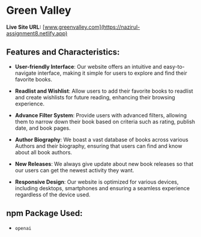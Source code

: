 # Green Valley

**Live Site URL:** [www.greenvalley.com](https://nazirul-assignment8.netlify.app)

## Features and Characteristics:

- **User-friendly Interface**: Our website offers an intuitive and easy-to-navigate interface, making it simple for users to explore and find their favorite books.

- **Readlist and Wishlist**: Allow users to add their favorite books to readlist and create wishlists for future reading, enhancing their browsing experience.

- **Advance Filter System**: Provide users with advanced filters, allowing them to narrow down their book based on criteria such as rating, publish date, and book pages.

- **Author Biography**: We boast a vast database of books across various Authors and their biography, ensuring that users can find and know about all book authors.

- **New Releases**: We always give update about new book releases so that our users can get the newest activity they want.

- **Responsive Design**: Our website is optimized for various devices, including desktops, smartphones and ensuring a seamless experience regardless of the device used.

## npm Package Used:
- `openai`
